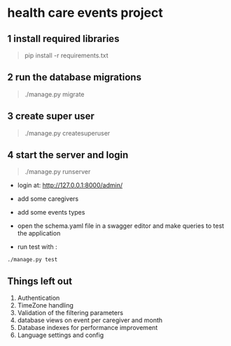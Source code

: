 # health care events project

1 install required libraries
-----------------------------
>pip install -r requirements.txt

2 run the database migrations
----------------------------------

>./manage.py migrate

3 create super user
-------------------
>./manage.py createsuperuser

4 start the server and login
-----------------------------
>./manage.py runserver

* login at:
http://127.0.0.1:8000/admin/

* add some caregivers

* add some events types

* open the schema.yaml file in a swagger editor and make queries to test the application

* run test with :
 
 `./manage.py test `



Things left out
-----------------------------

1. Authentication
2. TimeZone handling
3. Validation of the filtering parameters
4. database views on event per  caregiver and  month
5. Database indexes for  performance improvement
6. Language settings and config



